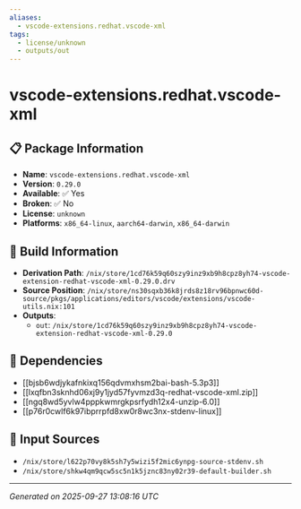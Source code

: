 ```yaml
---
aliases:
  - vscode-extensions.redhat.vscode-xml
tags:
  - license/unknown
  - outputs/out
---
```


# vscode-extensions.redhat.vscode-xml

## 📋 Package Information

- **Name**: `vscode-extensions.redhat.vscode-xml`
- **Version**: `0.29.0`
- **Available**: ✅ Yes
- **Broken**: ✅ No
- **License**: `unknown`
- **Platforms**: `x86_64-linux`, `aarch64-darwin`, `x86_64-darwin`

## 🔧 Build Information

- **Derivation Path**: `/nix/store/1cd76k59q60szy9inz9xb9h8cpz8yh74-vscode-extension-redhat-vscode-xml-0.29.0.drv`
- **Source Position**: `/nix/store/ns30sqxb36k8jrds8z18rv96bpnwc60d-source/pkgs/applications/editors/vscode/extensions/vscode-utils.nix:101`
- **Outputs**:
  - `out`:  `/nix/store/1cd76k59q60szy9inz9xb9h8cpz8yh74-vscode-extension-redhat-vscode-xml-0.29.0`

## 🔗 Dependencies

- [[bjsb6wdjykafnkixq156qdvmxhsm2bai-bash-5.3p3]]
- [[lxqfbn3sknhd06xj9y1jyd57fyvmzd3q-redhat-vscode-xml.zip]]
- [[ngq8wd5yvlw4pppkwmrgkpsrfydh12x4-unzip-6.0]]
- [[p76r0cwlf6k97ibprrpfd8xw0r8wc3nx-stdenv-linux]]

## 📁 Input Sources

- `/nix/store/l622p70vy8k5sh7y5wizi5f2mic6ynpg-source-stdenv.sh`
- `/nix/store/shkw4qm9qcw5sc5n1k5jznc83ny02r39-default-builder.sh`

---
*Generated on 2025-09-27 13:08:16 UTC*
